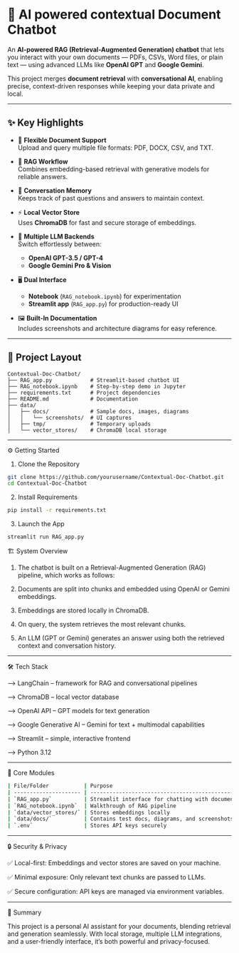 # 🤖 AI powered contextual Document Chatbot  

An **AI-powered RAG (Retrieval-Augmented Generation) chatbot** that lets you interact with your own documents — PDFs, CSVs, Word files, or plain text — using advanced LLMs like **OpenAI GPT** and **Google Gemini**.  

This project merges **document retrieval** with **conversational AI**, enabling precise, context-driven responses while keeping your data private and local.  

---

## ✨ Key Highlights  

- 📂 **Flexible Document Support**  
  Upload and query multiple file formats: PDF, DOCX, CSV, and TXT.  

- 🔎 **RAG Workflow**  
  Combines embedding-based retrieval with generative models for reliable answers.  

- 🧾 **Conversation Memory**  
  Keeps track of past questions and answers to maintain context.  

- ⚡ **Local Vector Store**  
  Uses **ChromaDB** for fast and secure storage of embeddings.  

- 🔄 **Multiple LLM Backends**  
  Switch effortlessly between:  
  - **OpenAI GPT-3.5 / GPT-4**  
  - **Google Gemini Pro & Vision**  

- 🖥️ **Dual Interface**  
  - **Notebook** (`RAG_notebook.ipynb`) for experimentation  
  - **Streamlit app** (`RAG_app.py`) for production-ready UI  

- 🖼️ **Built-In Documentation**  
  Includes screenshots and architecture diagrams for easy reference.  

---

## 📂 Project Layout  

```text
Contextual-Doc-Chatbot/
├── RAG_app.py            # Streamlit-based chatbot UI
├── RAG_notebook.ipynb    # Step-by-step demo in Jupyter
├── requirements.txt      # Project dependencies
├── README.md             # Documentation
├── data/
│   ├── docs/             # Sample docs, images, diagrams
│   │   └── screenshots/  # UI captures
│   ├── tmp/              # Temporary uploads
│   └── vector_stores/    # ChromaDB local storage
```

---

⚙️ Getting Started
1. Clone the Repository
```bash
git clone https://github.com/yourusername/Contextual-Doc-Chatbot.git
cd Contextual-Doc-Chatbot
```

2. Install Requirements
```bash
pip install -r requirements.txt
```

3. Launch the App
```bash
streamlit run RAG_app.py
```

🏗️ System Overview

1. The chatbot is built on a Retrieval-Augmented Generation (RAG) pipeline, which works as follows:

2. Documents are split into chunks and embedded using OpenAI or Gemini embeddings.

3. Embeddings are stored locally in ChromaDB.

4. On query, the system retrieves the most relevant chunks.

5. An LLM (GPT or Gemini) generates an answer using both the retrieved context and conversation history.

---

🛠️ Tech Stack

--> LangChain – framework for RAG and conversational pipelines

--> ChromaDB – local vector database

--> OpenAI API – GPT models for text generation

--> Google Generative AI – Gemini for text + multimodal capabilities

--> Streamlit – simple, interactive frontend

--> Python 3.12

---

🧩 Core Modules
```bash
| File/Folder           | Purpose                                         |
| --------------------- | ----------------------------------------------- |
| `RAG_app.py`          | Streamlit interface for chatting with documents |
| `RAG_notebook.ipynb`  | Walkthrough of RAG pipeline                     |
| `data/vector_stores/` | Stores embeddings locally                       |
| `data/docs/`          | Contains test docs, diagrams, and screenshots   |
| `.env`                | Stores API keys securely                        |
```
---

🔒 Security & Privacy

✅ Local-first: Embeddings and vector stores are saved on your machine.

✅ Minimal exposure: Only relevant text chunks are passed to LLMs.

✅ Secure configuration: API keys are managed via environment variables.

---

📌 Summary

This project is a personal AI assistant for your documents, blending retrieval and generation seamlessly. With local storage, multiple LLM integrations, and a user-friendly interface, it’s both powerful and privacy-focused.
